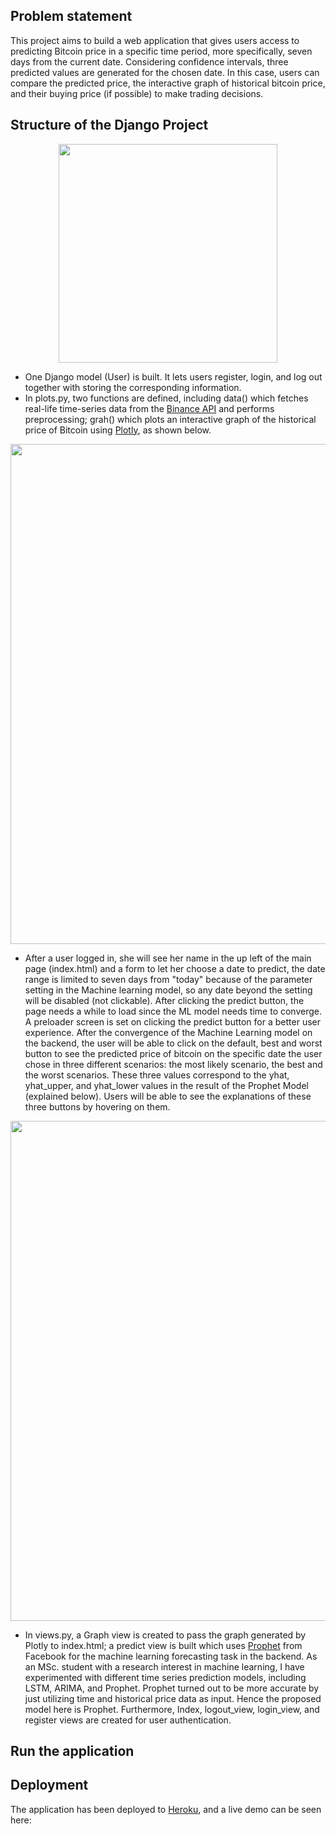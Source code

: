 ## Problem statement

This project aims to build a web application that gives users access to predicting Bitcoin price in a specific time period, more specifically, seven days from the current date. Considering confidence intervals, three predicted values are generated for the chosen date. In this case, users can compare the predicted price, the interactive graph of historical bitcoin price, and their buying price (if possible) to make trading decisions. 

## Structure of the Django Project

<p align="center">
  <img width="350" src="https://github.com/fangyiyu/Bitcoin/blob/master/structure.png">
</p>

- One Django model (User) is built. It lets users register, login, and log out together with storing the corresponding information. 
- In plots.py, two functions are defined, including data() which fetches real-life time-series data from the [Binance API](https://python-binance.readthedocs.io/en/latest/) and performs preprocessing; grah() which plots an interactive graph of the historical price of Bitcoin using [Plotly](https://plotly.com/python/getting-started/), as shown below.

<p align="center">
  <img width="800" src="https://github.com/fangyiyu/Bitcoin/blob/master/graph.png">
</p>
 
- After a user logged in, she will see her name in the up left of the main page (index.html) and a form to let her choose a date to predict, the date range is limited to seven days from "today" because of the parameter setting in the Machine learning model, so any date beyond the setting will be disabled (not clickable). After clicking the predict button, the page needs a while to load since the ML model needs time to converge. A preloader screen is set on clicking the predict button for a better user experience. After the convergence of the Machine Learning model on the backend, the user will be able to click on the default, best and worst button to see the predicted price of bitcoin on the specific date the user chose in three different scenarios: the most likely scenario, the best and the worst scenarios. These three values correspond to the yhat, yhat_upper, and yhat_lower values in the result of the Prophet Model (explained below). Users will be able to see the explanations of these three buttons by hovering on them. 

<p align="center">
  <img width="800" src="https://github.com/fangyiyu/Bitcoin/blob/master/home_page.png">
</p>

- In views.py, a Graph view is created to pass the graph generated by Plotly to index.html; a predict view is built which uses [Prophet](https://facebook.github.io/prophet/) from Facebook for the machine learning forecasting task in the backend. As an MSc. student with a research interest in machine learning, I have experimented with different time series prediction models, including LSTM, ARIMA, and Prophet. Prophet turned out to be more accurate by just utilizing time and historical price data as input. Hence the proposed model here is Prophet. Furthermore, Index, logout_view, login_view, and register views are created for user authentication. 

## Run the application


## Deployment
The application has been deployed to [Heroku](https://devcenter.heroku.com/categories/python-support), and a live demo can be seen here: 
